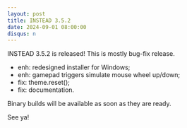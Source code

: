 ```yaml
---
layout: post
title: INSTEAD 3.5.2
date: 2024-09-01 08:00:00
disqus: n
---
```


INSTEAD 3.5.2 is released! This is mostly bug-fix release.

- enh: redesigned installer for Windows;
- enh: gamepad triggers simulate mouse wheel up/down;
- fix: theme.reset();
- fix: documentation.

Binary builds will be available as soon as they are ready.

See ya!
